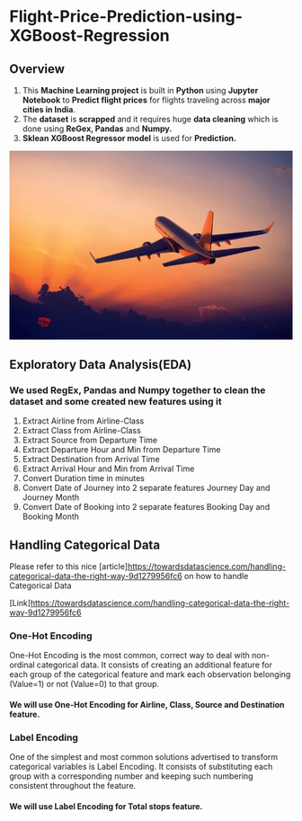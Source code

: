 # Flight-Price-Prediction-using-XGBoost-Regression

## Overview
1. This **Machine Learning project** is built in **Python** using **Jupyter Notebook** to **Predict flight prices** for flights traveling across **major cities in India**.
2. The **dataset** is **scrapped** and it requires huge **data cleaning** which is done using **ReGex, Pandas** and **Numpy.**
3. **Sklean XGBoost Regressor model** is used for **Prediction.**

![Airplane](Airplane.jpg)

## Exploratory Data Analysis(EDA)

### We used RegEx, Pandas and Numpy together to clean the dataset and some created new features using it

1. Extract Airline from Airline-Class
2. Extract Class from Airline-Class
3. Extract Source from Departure Time	
4. Extract Departure Hour and Min from Departure Time
5. Extract Destination from Arrival Time
6. Extract Arrival Hour and Min from Arrival Time
7. Convert Duration time in minutes
8. Convert Date of Journey into 2 separate features Journey Day and Journey Month
9. Convert Date of Booking into 2 separate features Booking Day and Booking Month

## Handling Categorical Data

Please refer to this nice [article]https://towardsdatascience.com/handling-categorical-data-the-right-way-9d1279956fc6 on how to handle Categorical Data

[Link]https://towardsdatascience.com/handling-categorical-data-the-right-way-9d1279956fc6

### One-Hot Encoding
One-Hot Encoding is the most common, correct way to deal with non-ordinal categorical data. It consists of creating an additional feature for each group of the categorical feature and mark each observation belonging (Value=1) or not (Value=0) to that group. 

#### We will use One-Hot Encoding for Airline, Class, Source and Destination feature.

### Label Encoding
One of the simplest and most common solutions advertised to transform categorical variables is Label Encoding. It consists of substituting each group with a corresponding number and keeping such numbering consistent throughout the feature.

#### We will use Label Encoding for Total stops feature.
